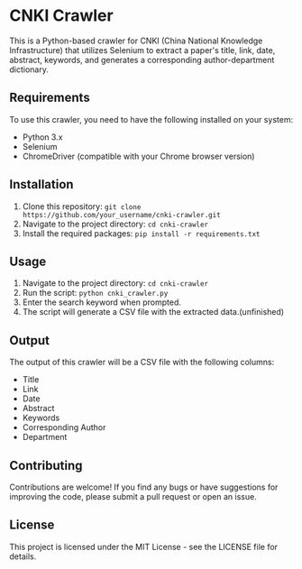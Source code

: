 # CNKI Crawler

This is a Python-based crawler for CNKI (China National Knowledge Infrastructure) that utilizes Selenium to extract a paper's title, link, date, abstract, keywords, and generates a corresponding author-department dictionary. 

## Requirements

To use this crawler, you need to have the following installed on your system:

- Python 3.x
- Selenium 
- ChromeDriver (compatible with your Chrome browser version)

## Installation

1. Clone this repository: `git clone https://github.com/your_username/cnki-crawler.git`
2. Navigate to the project directory: `cd cnki-crawler`
3. Install the required packages: `pip install -r requirements.txt`

## Usage

1. Navigate to the project directory: `cd cnki-crawler`
2. Run the script: `python cnki_crawler.py`
3. Enter the search keyword when prompted.
4. The script will generate a CSV file with the extracted data.(unfinished)

## Output

The output of this crawler will be a CSV file with the following columns:

- Title
- Link
- Date
- Abstract
- Keywords
- Corresponding Author
- Department

## Contributing

Contributions are welcome! If you find any bugs or have suggestions for improving the code, please submit a pull request or open an issue.

## License

This project is licensed under the MIT License - see the LICENSE file for details.
